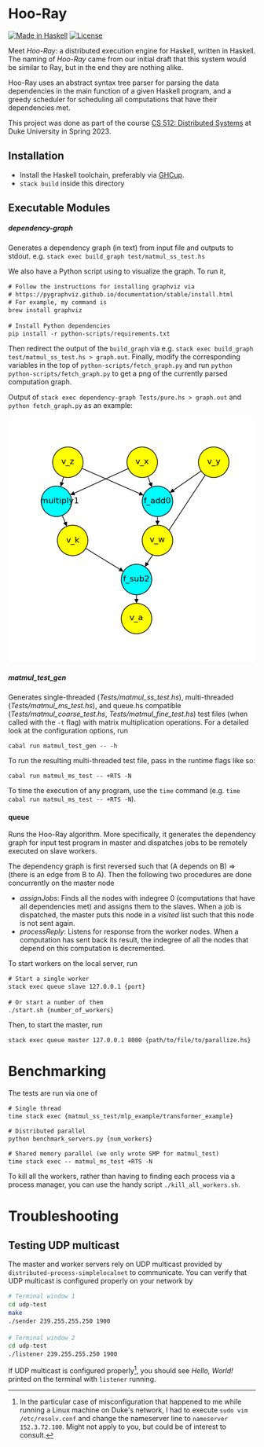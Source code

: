 # Hoo-Ray
<p align="left">
  <a href="https://haskell.org/"><img alt="Made in Haskell" src="https://img.shields.io/badge/Made%20in-Haskell-%235e5086?logo=haskell"></a>
  <a href="https://github.com/denx20/Hoo-Ray/blob/main/LICENSE"><img alt="License" src="https://img.shields.io/badge/License-MIT-green"></a>
</p>

Meet *Hoo-Ray*: a distributed execution engine for Haskell, written in Haskell. The naming of *Hoo-Ray* came from our initial draft that this system would be similar to Ray, but in the end they are nothing alike.

Hoo-Ray uses an abstract syntax tree parser for parsing the data dependencies in the main function of a given Haskell program, and a greedy scheduler for scheduling all computations that have their dependencies met.

This project was done as part of the course [CS 512: Distributed Systems](https://courses.cs.duke.edu/spring23/compsci512/) at Duke University in Spring 2023.

## Installation

- Install the Haskell toolchain, preferably via [GHCup](https://www.haskell.org/ghcup/).
- `stack build` inside this directory

## Executable Modules

##### dependency-graph

Generates a dependency graph (in text) from input file and outputs to stdout. e.g. `stack exec build_graph test/matmul_ss_test.hs`

We also have a Python script using to visualize the graph. To run it,

```
# Follow the instructions for installing graphviz via
# https://pygraphviz.github.io/documentation/stable/install.html
# For example, my command is
brew install graphviz

# Install Python dependencies
pip install -r python-scripts/requirements.txt
```

Then redirect the output of the `build_graph` via e.g. `stack exec build_graph test/matmul_ss_test.hs > graph.out`. Finally, modify the corresponding variables in the top of `python-scripts/fetch_graph.py` and run `python python-scripts/fetch_graph.py` to get a png of the currently parsed computation graph.

Output of `stack exec dependency-graph Tests/pure.hs > graph.out` and `python fetch_graph.py` as an example:

<p align="center">
  <img src="python-scripts/ex_graph.png" />
</p>

##### matmul_test_gen

Generates single-threaded (*Tests/matmul_ss_test.hs*), multi-threaded (*Tests/matmul_ms_test.hs*), and queue.hs compatible (*Tests/matmul_coarse_test.hs*, *Tests/matmul_fine_test.hs*) test files (when called with the `-t` flag) with matrix multiplication operations. For a detailed look at the configuration options, run

```
cabal run matmul_test_gen -- -h
```
To run the resulting multi-threaded test file, pass in the runtime flags like so:
```
cabal run matmul_ms_test -- +RTS -N
```

To time the execution of any program, use the `time` command (e.g. `time cabal run matmul_ms_test -- +RTS -N`).

#### queue

Runs the Hoo-Ray algorithm. More specifically, it generates the dependency graph for input test program in master and dispatches jobs to be remotely executed on slave workers.

The dependency graph is first reversed such that (A depends on B) => (there is an edge from B to A). Then the following two procedures are done concurrently on the master node

- *assignJobs*: Finds all the nodes with indegree 0 (computations that have all dependencies met) and assigns them to the slaves. When a job is dispatched, the master puts this node in a *visited* list such that this node is not sent again.
- *processReply*: Listens for response from the worker nodes. When a computation has sent back its result, the indegree of all the nodes that depend on this computation is decremented.

To start workers on the local server, run

```
# Start a single worker
stack exec queue slave 127.0.0.1 {port}

# Or start a number of them
./start.sh {number_of_workers}
```

Then, to start the master, run 
```
stack exec queue master 127.0.0.1 8000 {path/to/file/to/parallize.hs}
```

# Benchmarking

The tests are run via one of

```
# Single thread
time stack exec {matmul_ss_test/mlp_example/transformer_example} 
```

```
# Distributed parallel
python benchmark_servers.py {num_workers}
```

```
# Shared memory parallel (we only wrote SMP for matmul_test)
time stack exec -- matmul_ms_test +RTS -N
```

To kill all the workers, rather than having to finding each process via a process manager, you can use the handy script `./kill_all_workers.sh`.

# Troubleshooting

## Testing UDP multicast

The master and worker servers rely on UDP multicast provided by `distributed-process-simplelocalnet` to communicate. You can verify that UDP multicast is configured properly on your network by

```bash
# Terminal window 1
cd udp-test
make
./sender 239.255.255.250 1900

# Terminal window 2
cd udp-test
./listener 239.255.255.250 1900
```

If UDP multicast is configured properly[^udp], you should see *Hello, World!* printed on the terminal with `listener` running.

[^udp]: In the particular case of misconfiguration that happened to me while running a Linux machine on Duke's network, I had to execute `sudo vim /etc/resolv.conf` and change the nameserver line to `nameserver 152.3.72.100`. Might not apply to you, but could be of interest to consult.
